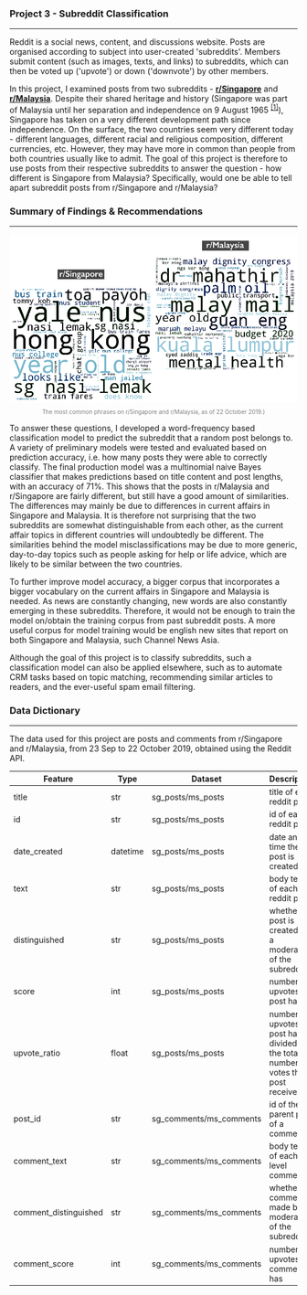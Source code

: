 ### Project 3 - Subreddit Classification
---
Reddit is a social news, content, and discussions website. Posts are organised according to subject into user-created 'subreddits'. Members submit content (such as images, texts, and links) to subreddits, which can then be voted up ('upvote') or down ('downvote') by other members.

In this project, I examined posts from two subreddits - [**r/Singapore**](https://www.reddit.com/r/singapore/) and [**r/Malaysia**](https://www.reddit.com/r/malaysia/). Despite their shared heritage and history (Singapore was part of Malaysia until her separation and independence on 9 August 1965 <sup>[[1]](http://eresources.nlb.gov.sg/history/events/dc1efe7a-8159-40b2-9244-cdb078755013)</sup>), Singapore has taken on a very different development path since independence. On the surface, the two countries seem very different today - different languages, different racial and religious composition, different currencies, etc. However, they may have more in common than people from both countries usually like to admit. The goal of this project is therefore to use posts from their respective subreddits to answer the question - how different is Singapore from Malaysia? Specifically, would one be able to tell apart subreddit posts from r/Singapore and r/Malaysia?

### Summary of Findings & Recommendations
---
<img src="./graphics/wordcloud_title.jpg" width=800 align = center>

<p style="font-size:10px; color:grey;" align='center'>The most common phrases on r/Singapore and r/Malaysia, as of 22 October 2019.)</p>

To answer these questions, I developed a word-frequency based classification model to predict the subreddit that a random post belongs to. A variety of preliminary models were tested and evaluated based on prediction accuracy, i.e. how many posts they were able to correctly classify. The final production model was a multinomial naive Bayes classifier that makes predictions based on title content and post lengths, with an accuracy of 71%. This shows that the posts in r/Malaysia and r/Singapore are fairly different, but still have a good amount of similarities. The differences may mainly be due to differences in current affairs in Singapore and Malaysia. It is therefore not surprising that the two subreddits are somewhat distinguishable from each other, as the current affair topics in different countries will undoubtedly be different. The similarities behind the model misclassifications may be due to more generic, day-to-day topics such as people asking for help or life advice, which are likely to be similar between the two countries.

To further improve model accuracy, a bigger corpus that incorporates a bigger vocabulary on the current affairs in Singapore and Malaysia is needed. As news are constantly changing, new words are also constantly emerging in these subreddits. Therefore, it would not be enough to train the model on/obtain the training corpus from past subreddit posts. A more useful corpus for model training would be english new sites that report on both Singapore and Malaysia, such Channel News Asia.

Although the goal of this project is to classify subreddits, such a classification model can also be applied elsewhere, such as to automate CRM tasks based on topic matching, recommending similar articles to readers, and the ever-useful spam email filtering.

### Data Dictionary
---
The data used for this project are posts and comments from r/Singapore and r/Malaysia, from 23 Sep to 22 October 2019, obtained using the Reddit API.

|Feature|Type|Dataset|Description|
|---|---|---|---|
|title        |str      |sg_posts/ms_posts|title of each reddit post
|id           |str      |sg_posts/ms_posts|id of each reddit post
|date_created |datetime |sg_posts/ms_posts|date and time the post is created
|text         |str      |sg_posts/ms_posts|body text of each reddit post
|distinguished|str      |sg_posts/ms_posts|whether the post is created by a moderator of the subreddit
|score        |int      |sg_posts/ms_posts|number of upvotes a post has
|upvote_ratio |float    |sg_posts/ms_posts|number of upvotes a post has, divided by the total number of votes the post received
|post_id                 |str|sg_comments/ms_comments|id of the parent post of a comment
|comment_text            |str|sg_comments/ms_comments|body text of each top level comment
|comment_distinguished   |str|sg_comments/ms_comments|whether the comment is made by a moderator of the subreddit
|comment_score           |int|sg_comments/ms_comments|number of upvotes a comment has
